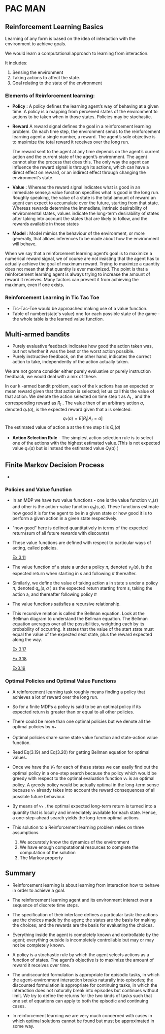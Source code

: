 # PAC MAN

## Reinforcement Learning Basics

Learning of any form is based on the idea of interaction with the environment to achieve goals.

We would learn a computational approach to learning from interaction.

It includes: 

1. Sensing the environment
2. Taking actions to affect the state.
3. Goal relating to the state of the environment 

### Elements of Reinforcement learning:

* **Policy** : A policy defines the learning agent’s way of behaving at a given time. A  policy is a mapping from perceived states of the environment to actions to be taken when in those states. Policies may be stochastic.

* **Reward** A reward signal defines the goal in a reinforcement learning problem. On each time step, the environment sends to the reinforcement learning agent a single number, a reward. The agent’s sole objective is to maximize the total reward it receives over the long run.

  The reward sent to the agent at any time depends on the agent’s current action and the current state of the agent’s environment. The agent cannot alter the process that does this. The only way the agent can influence the reward signal is through its actions, which can have a direct effect on reward, or an indirect effect through changing the environment’s state.

* **Value** : Whereas the reward signal indicates what is good in an immediate sense,a value function specifies what is good in the long run. Roughly speaking, the value of a state is the total amount of reward an agent can expect to accumulate over the future, starting from that state. Whereas rewards determine the immediate, intrinsic desirability of environmental states, values indicate the long-term desirability of states after taking into account the states that are likely to follow, and the rewards available in those states

* **Model** : Model mimics the behaviour of the environment, or more generally, that allows inferences to be made about how the environment will behave.

When we say that a reinforcement learning agent’s goal is to maximize a numerical reward signal, we of course are not insisting that the agent has to
actually achieve the goal of maximum reward. Trying to maximize a quantity
does not mean that that quantity is ever maximized. The point is that a reinforcement learning agent is always trying to increase the amount of reward it receives. Many factors can prevent it from achieving the maximum, even if one exists.

### Reinforcement Learning in Tic Tac Toe

* Tic-Tac-Toe would be approached making use of a value function.
* Table of number(state's value) one for each possible state of the game -  the whole table is the learned value function.

## Multi-armed bandits

* Purely evaluative feedback indicates how good the action taken was, but not whether it was the best or the worst action possible.
* Purely instructive feedback, on the other hand, indicates the correct action to take, independently of the action actually taken.

We are not gonna consider either purely evaluative or purely instruction feedback, we would deal with a mix of these.

In our k -armed bandit problem, each of the k actions has an expected or mean reward
given that that action is selected; let us call this the value of that action. We denote the
action selected on time step t as $A_t$ , and the corresponding reward as $R_t$ . The value then
of an arbitrary action $a$, denoted $q_{*} (a)$, is the expected reward given that a is selected:
$$
q_{*} (a) = E[R_t | A_t  = a]
$$
The  estimated value of action a at the time step t is $Q_t(a)$ 

* **Action Selection Rule** - The simplest action selection rule is to select one of the actions with the highest estimated value.(This is not expected value  $q_{*} (a)$ but is instead the estimated value $Q_t(a)$ )

## Finite Markov Decision Process

* 







### Policies and Value function

* In an MDP we have two value functions - one is the value function $v_{\pi}(s)$  and other is the action-value function $q_{\pi}(s,a)$. These functions estimate how good it is for the agent to be in a given state or how good it is to perform a given action in a given state respectively.

* "how good" here is defined quantitatively in terms of the expected return(sum of all future rewards with discounts)

* These value functions are defined with respect to particular ways of acting, called policies.

  [Ex 3.11](https://blog.csdn.net/ballade2012/article/details/90552538)

* The value function of a state a under a policy $\pi$, denoted $v_{\pi}(s)$, is the expected return when starting in s and following $\pi$ thereafter.	

* Similarly, we define the value of taking action a in state s under a policy $\pi$, denoted $q_{\pi}(s,a$ )
  as the expected return starting from s, taking the action a, and thereafter following policy $\pi$ 

* The value functions satisfies a recursive relationship.

* This recursive relation is called the Bellman equation.  Look at the Bellman diagram to understand the Bellman equation. The Bellman equation averages over all the possibilities, weighting each by its probability of occurring. It states that the value of the start state must equal the value of the expected next state, plus the reward expected along the way.

  [Ex 3.17]()

  [Ex 3.18]()

  [Ex3.19]()

### Optimal Policies and Optimal Value Functions

* A reinforcement learning task roughly means finding a policy that achieves a lot of reward over the long run. 
* So for a finite MDPs a policy is said to be an optimal policy if its expected return is greater than or equal to all other policies.
* There could be more than one optimal policies but we denote all the optimal policies by $\pi_{*}$ 
* Optimal policies share same state value function and state-action value function.
* Read Eq(3.19) and Eq(3.20) for getting Bellman equation for optimal values. 

* Once we have the $V_{*}$ for each of these states we can easily find out the optimal policy in a one-step search  because the policy which would be greedy with respect to the optimal evaluation function $v_{*}$ is an optimal policy. A greedy policy would be actually optimal in the long-term sense because $v_{*}$ already takes into account the reward consequences of all possible future behaviour. 
* By means of $v_{*}$ , the optimal expected long-term return is turned into a quantity that is locally and immediately available for each state. Hence, a one-step-ahead search yields the long-term optimal actions.

* This solution to a Reinforcement learning problem relies on three assumptions
  1. We accurately know the dynamics of the environment
  2. We have enough computational resources to complete the computation of the solution
  3. The Markov property

## Summary

* Reinforcement learning is about learning from interaction
  how to behave in order to achieve a goal.
* The reinforcement learning agent and its environment interact over a sequence of discrete time steps.
* The specification of their interface defines a particular task: the actions are the choices made by the agent; the states are the basis for making the choices; and the rewards are the basis for evaluating the choices.
* Everything inside the agent is completely known and controllable by the
  agent; everything outside is incompletely controllable but may or may not be completely
  known.
* A policy is a stochastic rule by which the agent selects actions as a function of states. The agent’s objective is to maximize the amount of reward it receives over time.
* The undiscounted formulation is appropriate for episodic tasks, in which the agent–environment interaction breaks naturally into episodes; the discounted formulation is appropriate for continuing tasks, in which the interaction does not naturally break into episodes but continues without limit.
  We try to define the returns for the two kinds of tasks such that one set of equations can apply to both the episodic and continuing cases.

* In reinforcement learning we are very much concerned with cases in
  which optimal solutions cannot be found but must be approximated in some way.
